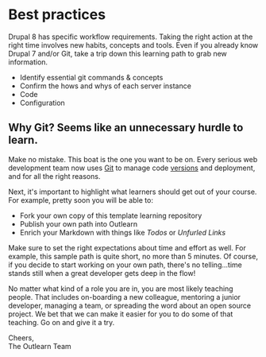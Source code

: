 # Best practices
Drupal 8 has specific workflow requirements. Taking the right action at the right time involves new habits, concepts and tools. Even if you already know Drupal 7 and/or Git, take a trip down this learning path to grab new information.

* Identify essential git commands & concepts
* Confirm the hows and whys of each server instance
* Code
* Configuration

## Why Git? Seems like an unnecessary hurdle to learn.
Make no mistake. This boat is the one you want to be on. Every serious web development team now uses [Git](http://git-scm.com) to manage code [versions](http://en.wikipedia.org/wiki/Version_control) and deployment, and for all the right reasons.

Next, it's important to highlight what learners should get out of your course.  For example, pretty soon you will be able to:

* Fork your own copy of this template learning repository
* Publish your own path into Outlearn
* Enrich your Markdown with things like _Todos_ or _Unfurled Links_

Make sure to set the right expectations about time and effort as well. For example, this sample path is quite short, no more than 5 minutes.  Of course, if you decide to start working on your own path, there's no telling...time stands still when a great developer gets deep in the flow!

No matter what kind of a role you are in, you are most likely teaching people. That includes on-boarding a new colleague, mentoring a junior developer, managing a team, or spreading the word about an open source project. We bet that we can make it easier for you to do some of that teaching. Go on and give it a try.

Cheers,  
The Outlearn Team
